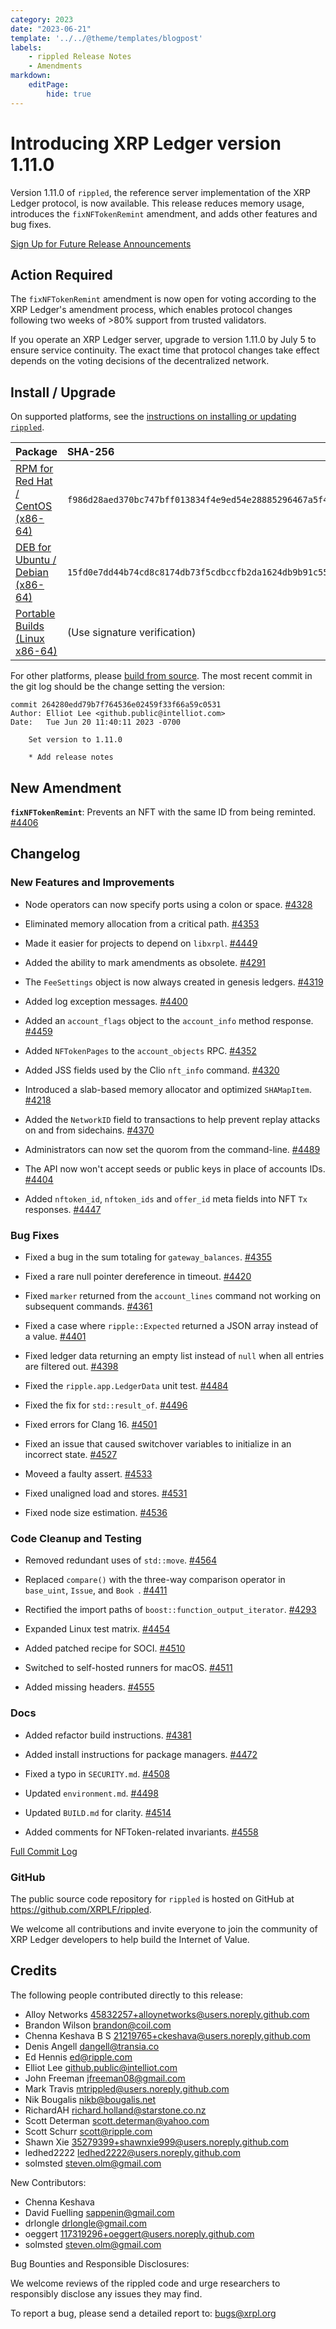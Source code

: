 ```yaml
---
category: 2023
date: "2023-06-21"
template: '../../@theme/templates/blogpost'
labels:
    - rippled Release Notes
    - Amendments
markdown:
    editPage:
        hide: true
---
```

# Introducing XRP Ledger version 1.11.0

Version 1.11.0 of `rippled`, the reference server implementation of the XRP Ledger protocol, is now available. This release reduces memory usage, introduces the `fixNFTokenRemint` amendment, and adds other features and bug fixes.

[Sign Up for Future Release Announcements](https://groups.google.com/g/ripple-server)

<!-- BREAK -->

## Action Required

The `fixNFTokenRemint` amendment is now open for voting according to the XRP Ledger's amendment process, which enables protocol changes following two weeks of >80% support from trusted validators.

If you operate an XRP Ledger server, upgrade to version 1.11.0 by July 5 to ensure service continuity. The exact time that protocol changes take effect depends on the voting decisions of the decentralized network.


## Install / Upgrade

On supported platforms, see the [instructions on installing or updating `rippled`](https://xrpl.org/install-rippled.html).

| Package | SHA-256 |
|:--------|:--------|
| [RPM for Red Hat / CentOS (x86-64)](https://repos.ripple.com/repos/rippled-rpm/stable/rippled-1.11.0-1.el7.x86_64.rpm) | `f986d28aed370bc747bff013834f4e9ed54e28885296467a5f465b32f04bebf0` |
| [DEB for Ubuntu / Debian (x86-64)](https://repos.ripple.com/repos/rippled-deb/pool/stable/rippled_1.11.0-1_amd64.deb) | `15fd0e7dd44b74cd8c8174db73f5cdbccfb2da1624db9b91c559dff62e651d4f` |
| [Portable Builds (Linux x86-64)](https://github.com/XRPLF/rippled-portable-builds) | (Use signature verification) |

For other platforms, please [build from source](https://github.com/ripple/rippled/tree/master/Builds). The most recent commit in the git log should be the change setting the version:

```text
commit 264280edd79b7f764536e02459f33f66a59c0531
Author: Elliot Lee <github.public@intelliot.com>
Date:   Tue Jun 20 11:40:11 2023 -0700

    Set version to 1.11.0
    
    * Add release notes
```


## New Amendment

**`fixNFTokenRemint`**: Prevents an NFT with the same ID from being reminted. [#4406](https://github.com/XRPLF/rippled/pull/4406)


## Changelog


### New Features and Improvements

- Node operators can now specify ports using a colon or space. [#4328](https://github.com/XRPLF/rippled/pull/4328)

- Eliminated memory allocation from a critical path. [#4353](https://github.com/XRPLF/rippled/pull/4353)

- Made it easier for projects to depend on `libxrpl`. [#4449](https://github.com/XRPLF/rippled/pull/4449)

- Added the ability to mark amendments as obsolete. [#4291](https://github.com/XRPLF/rippled/pull/4291)

- The `FeeSettings` object is now always created in genesis ledgers. [#4319](https://github.com/XRPLF/rippled/pull/4319)

- Added log exception messages. [#4400](https://github.com/XRPLF/rippled/pull/4400)

- Added an `account_flags` object to the `account_info` method response. [#4459](https://github.com/XRPLF/rippled/pull/4459)

- Added `NFTokenPages` to the `account_objects` RPC. [#4352](https://github.com/XRPLF/rippled/pull/4352)

- Added JSS fields used by the Clio `nft_info` command. [#4320](https://github.com/XRPLF/rippled/pull/4320)

- Introduced a slab-based memory allocator and optimized `SHAMapItem`. [#4218](https://github.com/XRPLF/rippled/pull/4218)

- Added the `NetworkID` field to transactions to help prevent replay attacks on and from sidechains. [#4370](https://github.com/XRPLF/rippled/pull/4370)

- Administrators can now set the quorom from the command-line. [#4489](https://github.com/XRPLF/rippled/pull/4489)

- The API now won't accept seeds or public keys in place of accounts IDs. [#4404](https://github.com/XRPLF/rippled/pull/4404)

- Added `nftoken_id`, `nftoken_ids` and `offer_id` meta fields into NFT `Tx` responses. [#4447](https://github.com/XRPLF/rippled/pull/4447)


### Bug Fixes

- Fixed a bug in the sum totaling for `gateway_balances`. [#4355](https://github.com/XRPLF/rippled/pull/4355)

- Fixed a rare null pointer dereference in timeout. [#4420](https://github.com/XRPLF/rippled/pull/4420)

- Fixed `marker` returned from the `account_lines` command not working on subsequent commands. [#4361](https://github.com/XRPLF/rippled/pull/4361)

- Fixed a case where `ripple::Expected` returned a JSON array instead of a value. [#4401](https://github.com/XRPLF/rippled/pull/4401)

- Fixed ledger data returning an empty list instead of `null` when all entries are filtered out. [#4398](https://github.com/XRPLF/rippled/pull/4398)

- Fixed the `ripple.app.LedgerData` unit test. [#4484](https://github.com/XRPLF/rippled/pull/4484)

- Fixed the fix for `std::result_of`. [#4496](https://github.com/XRPLF/rippled/pull/4496)

- Fixed errors for Clang 16. [#4501](https://github.com/XRPLF/rippled/pull/4501)

- Fixed an issue that caused switchover variables to initialize in an incorrect state. [#4527](https://github.com/XRPLF/rippled/pull/4527)

- Moveed a faulty assert. [#4533](https://github.com/XRPLF/rippled/pull/4533)

- Fixed unaligned load and stores. [#4531](https://github.com/XRPLF/rippled/pull/4531)

- Fixed node size estimation. [#4536](https://github.com/XRPLF/rippled/pull/4536)


### Code Cleanup and Testing

- Removed redundant uses of `std::move`. [#4564](https://github.com/XRPLF/rippled/pull/4565)

- Replaced `compare()` with the three-way comparison operator in `base_uint`, `Issue`, and `Book `. [#4411](https://github.com/XRPLF/rippled/pull/4411)

- Rectified the import paths of `boost::function_output_iterator`. [#4293](https://github.com/XRPLF/rippled/pull/4293)

- Expanded Linux test matrix. [#4454](https://github.com/XRPLF/rippled/pull/4454)

- Added patched recipe for SOCI. [#4510](https://github.com/XRPLF/rippled/pull/4510)

- Switched to self-hosted runners for macOS. [#4511](https://github.com/XRPLF/rippled/pull/4511)

- Added missing headers. [#4555](https://github.com/XRPLF/rippled/pull/4555)


### Docs

- Added refactor build instructions. [#4381](https://github.com/XRPLF/rippled/pull/4381)

- Added install instructions for package managers. [#4472](https://github.com/XRPLF/rippled/pull/4472)

- Fixed a typo in `SECURITY.md`. [#4508](https://github.com/XRPLF/rippled/pull/4508)

- Updated `environment.md`. [#4498](https://github.com/XRPLF/rippled/pull/4498)

- Updated `BUILD.md` for clarity. [#4514](https://github.com/XRPLF/rippled/pull/4514)

- Added comments for NFToken-related invariants. [#4558](https://github.com/XRPLF/rippled/pull/4558)


[Full Commit Log](https://github.com/XRPLF/rippled/compare/1.10.0...1.11.0)


### GitHub

The public source code repository for `rippled` is hosted on GitHub at <https://github.com/XRPLF/rippled>.

We welcome all contributions and invite everyone to join the community of XRP Ledger developers to help build the Internet of Value.


## Credits

The following people contributed directly to this release:

- Alloy Networks <45832257+alloynetworks@users.noreply.github.com>
- Brandon Wilson <brandon@coil.com>
- Chenna Keshava B S <21219765+ckeshava@users.noreply.github.com>
- Denis Angell <dangell@transia.co>
- Ed Hennis <ed@ripple.com>
- Elliot Lee <github.public@intelliot.com>
- John Freeman <jfreeman08@gmail.com>
- Mark Travis <mtrippled@users.noreply.github.com>
- Nik Bougalis <nikb@bougalis.net>
- RichardAH <richard.holland@starstone.co.nz>
- Scott Determan <scott.determan@yahoo.com>
- Scott Schurr <scott@ripple.com>
- Shawn Xie <35279399+shawnxie999@users.noreply.github.com>
- ledhed2222 <ledhed2222@users.noreply.github.com>
- solmsted <steven.olm@gmail.com>

New Contributors:

- Chenna Keshava
- David Fuelling <sappenin@gmail.com>
- drlongle <drlongle@gmail.com>
- oeggert <117319296+oeggert@users.noreply.github.com>
- solmsted <steven.olm@gmail.com>

Bug Bounties and Responsible Disclosures:

We welcome reviews of the rippled code and urge researchers to responsibly disclose any issues they may find.

To report a bug, please send a detailed report to: <bugs@xrpl.org>
